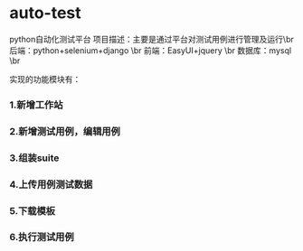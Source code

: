 # auto-test
python自动化测试平台
项目描述：主要是通过平台对测试用例进行管理及运行\br
后端：python+selenium+django \br
前端：EasyUI+jquery \br
数据库：mysql \br

实现的功能模块有：
### 1.新增工作站
### 2.新增测试用例，编辑用例
### 3.组装suite
### 4.上传用例测试数据
### 5.下载模板
### 6.执行测试用例
